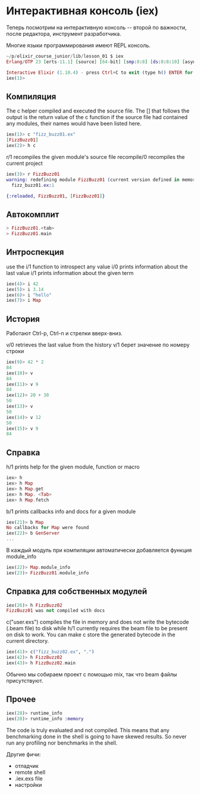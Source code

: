 # Интерактивная консоль (iex)

Теперь посмотрим на интерактивную консоль -- второй по важности, после редактора, инструмент разработчика.

Многие языки программирования имеют REPL консоль. 

```elixir
~/p/elixir_course_junior/lib/lesson_01 $ iex
Erlang/OTP 23 [erts-11.1] [source] [64-bit] [smp:8:8] [ds:8:8:10] [async-threads:1] [hipe]

Interactive Elixir (1.10.4) - press Ctrl+C to exit (type h() ENTER for help)
iex(1)>
```


## Компиляция

The c helper compiled and executed the source file.
The [] that follows the output is the return value of the c function
if the source file had contained any modules, their names would have been listed here.

```elixir
iex(1)> c "fizz_buzz01.ex"
[FizzBuzz01]
iex(2)> h c
```

r/1 recompiles the given module's source file
recompile/0 recompiles the current project

```elixir
iex(3)> r FizzBuzz01
warning: redefining module FizzBuzz01 (current version defined in memory)
  fizz_buzz01.ex:1

{:reloaded, FizzBuzz01, [FizzBuzz01]}
```

## Автокомплит

```elixir
> FizzBuzz01.<tab>
> FizzBuzz01.main
```

## Интроспекция

use the i/1 function to introspect any value
i/0 prints information about the last value
i/1 prints information about the given term

```elixir
iex(4)> i 42
iex(5)> i 3.14
iex(6)> i "hello"
iex(7)> i Map
```

## История

Работают Ctrl-p, Ctrl-n и стрелки вверх-вниз.

v/0 retrieves the last value from the history
v/1 берет значение по номеру строки

```elixir
iex(9)> 42 * 2
84
iex(10)> v
84
iex(11)> v 9
84
iex(12)> 20 + 30
50
iex(13)> v
50
iex(14)> v 12
50
iex(15)> v 9
84
```


## Справка

h/1 prints help for the given module, function or macro

```elixir
iex> h
iex> h Map
iex> h Map.get
iex> h Map. <Tab>
iex> h Map.fetch
```

b/1 prints callbacks info and docs for a given module

```elixir
iex(21)> b Map
No callbacks for Map were found
iex(22)> b GenServer
...
```

В каждый модуль при компиляции автоматически добавляется функция module_info

```elixir
iex(22)> Map.module_info
iex(23)> FizzBuzz01.module_info
```


## Справка для собственных модулей

```elixir
iex(26)> h FizzBuzz02
FizzBuzz01 was not compiled with docs
```

c("user.exs") compiles the file in memory and does not write the bytecode (.beam file) to disk
while h/1 currently requires the beam file to be present on disk to work.
You can make c store the generated bytecode in the current directory.

```elixir
iex(41)> c("fizz_buzz02.ex", ".")
iex(42)> h FizzBuzz02
iex(43)> h FizzBuzz02.main
```

Обычно мы собираем проект с помощью mix, так что beam файлы присутствуют.


## Прочее

```elixir
iex(28)> runtime_info
iex(28)> runtime_info :memory
```

The code is truly evaluated and not compiled. This means that any benchmarking done in the shell is going to have skewed results. So never run any profiling nor benchmarks in the shell.

Другие фичи:
- отладчик
- remote shell
- .iex.exs file
- настройки
